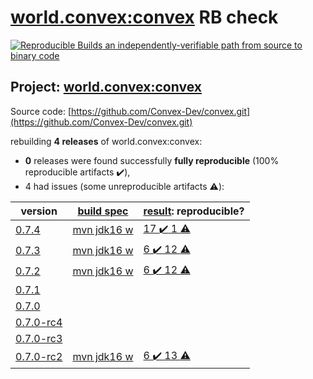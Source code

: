 [world.convex:convex](https://search.maven.org/artifact/world.convex/convex/) RB check
=======

[![Reproducible Builds](https://reproducible-builds.org/images/logos/rb.svg) an independently-verifiable path from source to binary code](https://reproducible-builds.org/)

## Project: [world.convex:convex](https://search.maven.org/artifact/world.convex/convex/)

Source code: [https://github.com/Convex-Dev/convex.git](https://github.com/Convex-Dev/convex.git)

rebuilding **4 releases** of world.convex:convex:
- **0** releases were found successfully **fully reproducible** (100% reproducible artifacts :heavy_check_mark:),
- 4 had issues (some unreproducible artifacts :warning:):

| version | [build spec](BUILDSPEC.md) | [result](https://reproducible-builds.org/docs/jvm/): reproducible? |
| -- | --------- | ------ |
| [0.7.4](https://search.maven.org/artifact/world.convex/convex/0.7.4/pom) | [mvn jdk16 w](convex-0.7.4.buildspec) | [17 :heavy_check_mark:  1 :warning:](convex-0.7.4.buildcompare) |
| [0.7.3](https://search.maven.org/artifact/world.convex/convex/0.7.3/pom) | [mvn jdk16 w](convex-0.7.3.buildspec) | [6 :heavy_check_mark:  12 :warning:](convex-0.7.3.buildcompare) |
| [0.7.2](https://search.maven.org/artifact/world.convex/convex/0.7.2/pom) | [mvn jdk16 w](convex-0.7.2.buildspec) | [6 :heavy_check_mark:  12 :warning:](convex-0.7.2.buildcompare) |
| [0.7.1](https://search.maven.org/artifact/world.convex/convex/0.7.1/pom) | | |
| [0.7.0](https://search.maven.org/artifact/world.convex/convex/0.7.0/pom) | | |
| [0.7.0-rc4](https://search.maven.org/artifact/world.convex/convex/0.7.0-rc4/pom) | | |
| [0.7.0-rc3](https://search.maven.org/artifact/world.convex/convex/0.7.0-rc3/pom) | | |
| [0.7.0-rc2](https://search.maven.org/artifact/world.convex/convex/0.7.0-rc2/pom) | [mvn jdk16 w](convex-0.7.0-rc2.buildspec) | [6 :heavy_check_mark:  13 :warning:](convex-0.7.0-rc2.buildcompare) |
